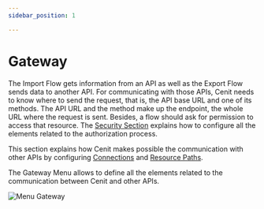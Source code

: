 ```yaml
---
sidebar_position: 1

---
```


# Gateway

The Import Flow gets information from an API as well as the Export Flow sends data to another API. For communicating with those APIs, Cenit needs to know where to send the request, that is, the API base URL and one of its methods. The API URL and the method make up the endpoint,  the whole URL where the request is sent. Besides, a flow should ask for permission to access that resource. The [Security Section](security/security.md) explains  how to configure all the elements related to the authorization process.

This section explains how Cenit makes possible the communication with other APIs by configuring [Connections](gateway/connection.md) and [Resource Paths](gateway/resource_paths.md).

The Gateway Menu allows to define all the elements related to the communication between Cenit and other APIs.

![Menu Gateway](https://user-images.githubusercontent.com/99367633/159986268-35f45334-2abe-451a-a509-79fa260c02bc.png)
